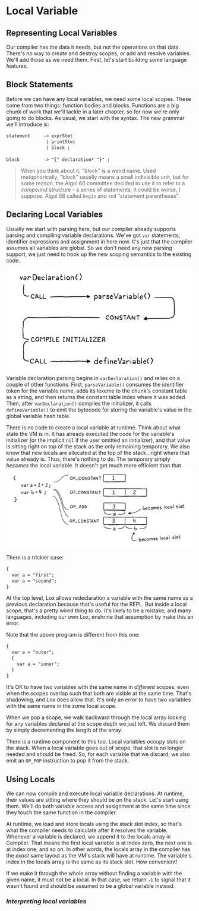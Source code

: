 # Local Variable

## Representing Local Variables

Our compiler has the data it needs, but not the operations on that data. There's no way to create and destroy scopes, 
or add and resolve variables. We'll add those as we need them. First, let's start building some language features.

## Block Statements

Before we can have any local variables, we need some local scopes. These come from two things: function bodies and 
blocks. Functions are a big chunk of work that we'll tackle in a later chapter, so for now we're only going to do 
blocks. As usual, we start with the syntax. The new grammar we'll introduce is:
```shell
statement     -> exprStmt
               | printStmt
               | block ;
               
block         -> "{" declaration* "}" ;             
```
> When you think about it, "block" is a weird name. Used metaphorically, "block" usually means a small indivisible unit,
> but for some reason, the Algol 60 committee decided to use it to refer to a *compound* structure - a series of 
> statements. It could be worse, I suppose. Algol 58 called `begin` and `end` "statement parentheses".


## Declaring Local Variables

Usually we start with parsing here, but our compiler already supports parsing and compiling variable declarations. We've
got `var` statements, identifier expressions and assignment in here now. It's just that the compiler assumes all 
variables are global. So we don't need any new parsing support, we just need to hook up the new scoping semantics to the
existing code.

![var-Declaration](../pic/varDeclaration.png)
Variable declaration parsing begins in `varDeclaration()` and relies on a couple of other functions. First, 
`parseVariable()` consumes the identifier token for the variable name, adds its lexeme to the chunk's constant table as 
a string, and then returns the constant table index where it was added. Then, after `varDeclaration()` compiles the 
initializer, it calls `defineVariable()` to emit the bytecode for storing the variable's value in the global variable 
hash table.


There is no code to create a local variable at runtime. Think about what state the VM is in. It has already executed the
code for the variable's initializer (or the implicit `nil` if the user omitted an initializer), and that value is 
sitting right on top of the stack as the only remaining temporary. We also know that new locals are allocated at the top
of the stack...right where that value already is. Thus, there's nothing to do. The temporary simply *becomes* the local 
variable. It doesn't get much more efficient than that.
![variable-op](../pic/variable-op.png)



There is a trickier case:
```shell
{
  var a = "first";
  var a = "second";
}
```
At the top level, Lox allows redeclaration a variable with the same name as a previous declaration because that's useful
for the REPL. But inside a local scope, that's a pretty wired thing to do. It's likely to be a mistake, and many 
languages, including our own Lox, enshrine that assumption by make this an error.

Note that the above program is different from this one:
```shell
{
  var a = "outer";
  {
    var a = "inner";
  }
}
```
It's OK to have two variables with the same name in *different* scopes, even when the scopes overlap such that both are 
visible at the same time. That's shadowing, and Lox does allow that. It's only an error to have two variables with the 
same name in the *same* local scope.



When we pop a scope, we walk backward through the local array looking for any variables declared at the scope depth we 
just left. We discard them by simply decrementing the length of the array.

There is a runtime component to this too. Local variables occupy slots on the stack. When a local variable goes out of 
scope, that slot is no longer needed and should be freed. So, for each variable that we discard, we also emit an 
`OP_POP` instruction to pop it from the stack.

## Using Locals

We can now compile and execute local variable declarations. At runtime, their values are sitting where they should be on
the stack. Let's start using them. We'll do both variable access and assignment at the same time since they touch the 
same function in the compiler.


At runtime, we load and store locals using the stack slot index, so that's what the compiler needs to calculate after it
resolves the variable. Whenever a variable is declared, we append it to the locals array in Compiler. That means the 
first local variable is at index zero, the next one is at index one, and so on. In other words, the locals array in the 
compiler has the *exact* same layout as the VM's stack will have at runtime. The variable's index in the locals array is
the same as its stack slot. How convenient!

If we make it through the whole array without finding a variable with the given name, it must not be a local. In that 
case, we return `-1` to signal that it wasn't found and should be assumed to be a global variable instead.


### *Interpreting local variables*

